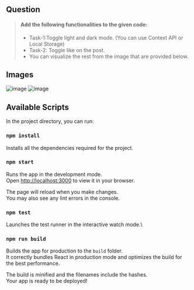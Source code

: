 ## Question

> #### Add the following functionalities to the given code:
>
> - Task-1:Toggle light and dark mode. (You can use Context API or Local
>   Storage)
> - Task-2: Toggle like on the post.
> - You can visualize the rest from the image that are provided below.

## Images

![image](https://i.imgur.com/KYdMKkE.png)
![image](https://i.imgur.com/1TEkQ63.png)

## Available Scripts

In the project directory, you can run:

### `npm install`

Installs all the dependencies required for the project.

### `npm start`

Runs the app in the development mode.\
Open [http://localhost:3000](http://localhost:3000) to view it in your browser.

The page will reload when you make changes.\
You may also see any lint errors in the console.

### `npm test`

Launches the test runner in the interactive watch mode.\

### `npm run build`

Builds the app for production to the `build` folder.\
It correctly bundles React in production mode and optimizes the build for the best performance.

The build is minified and the filenames include the hashes.\
Your app is ready to be deployed!
